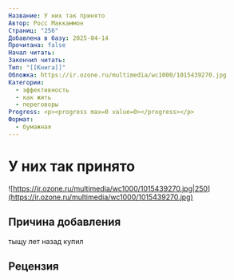 ```yaml
---
Название: У них так принято
Автор: Росс Маккаммон
Страниц: "256"
Добавлена в базу: 2025-04-14
Прочитана: false
Начал читать: 
Закончил читать: 
Тип: "[[Книга]]"
Обложка: https://ir.ozone.ru/multimedia/wc1000/1015439270.jpg
Категории:
  - эффективность
  - как жить
  - переговоры
Progress: <p><progress max=0 value=0></progress></p>
Формат:
  - бумажная
---
```

# У них так принято

![https://ir.ozone.ru/multimedia/wc1000/1015439270.jpg|250](https://ir.ozone.ru/multimedia/wc1000/1015439270.jpg)

## Причина добавления

тыщу лет назад купил
## Рецензия